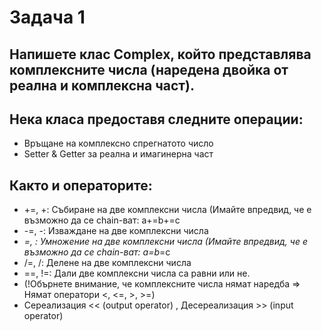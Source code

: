 # Задача 1
## Напишете клас Complex, който представлява комплексните числа (наредена двойка от реална и комплексна част).
## Нека класа предоставя следните операции:
 - Връщане на комплексно спрегнатото число
 - Setter & Getter за реална и имагинерна част
## Както и операторите:
 - +=, +: Събиране на две комплексни числа (Имайте впредвид, че е възможно да се chain-ват: a+=b+=c
 - -=, -: Изваждане на две комплексни числа
 - *=, *: Умножение на две комплексни числа (Имайте впредвид, че е възможно да се chain-ват: a*=b*=c
 - /=, /: Делене на две комплексни числа 
 - ==, !=: Дали две комплексни числа са равни или не.
 - (!Обърнете внимание, че комплексните числа нямат наредба => Нямат оператори <, <=, >, >=)
 - Сереализация << (output operator) , Десереализация >> (input operator)
